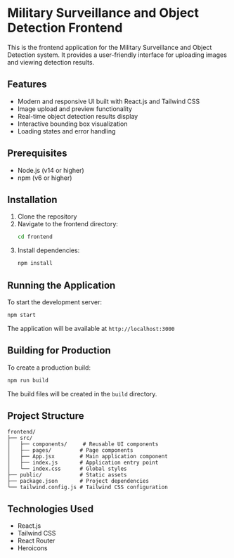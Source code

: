 # Military Surveillance and Object Detection Frontend

This is the frontend application for the Military Surveillance and Object Detection system. It provides a user-friendly interface for uploading images and viewing detection results.

## Features

- Modern and responsive UI built with React.js and Tailwind CSS
- Image upload and preview functionality
- Real-time object detection results display
- Interactive bounding box visualization
- Loading states and error handling

## Prerequisites

- Node.js (v14 or higher)
- npm (v6 or higher)

## Installation

1. Clone the repository
2. Navigate to the frontend directory:
   ```bash
   cd frontend
   ```
3. Install dependencies:
   ```bash
   npm install
   ```

## Running the Application

To start the development server:

```bash
npm start
```

The application will be available at `http://localhost:3000`

## Building for Production

To create a production build:

```bash
npm run build
```

The build files will be created in the `build` directory.

## Project Structure

```
frontend/
├── src/
│   ├── components/     # Reusable UI components
│   ├── pages/         # Page components
│   ├── App.jsx        # Main application component
│   ├── index.js       # Application entry point
│   └── index.css      # Global styles
├── public/            # Static assets
├── package.json       # Project dependencies
└── tailwind.config.js # Tailwind CSS configuration
```

## Technologies Used

- React.js
- Tailwind CSS
- React Router
- Heroicons 